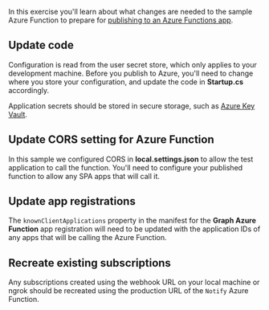 <!-- markdownlint-disable MD002 MD041 -->

In this exercise you'll learn about what changes are needed to the sample Azure Function to prepare for [publishing to an Azure Functions app](https://docs.microsoft.com/azure/azure-functions/functions-run-local#publish).

## Update code

Configuration is read from the user secret store, which only applies to your development machine. Before you publish to Azure, you'll need to change where you store your configuration, and update the code in **Startup.cs** accordingly.

Application secrets should be stored in secure storage, such as [Azure Key Vault](https://docs.microsoft.com/azure/key-vault/general/overview).

## Update CORS setting for Azure Function

In this sample we configured CORS in **local.settings.json** to allow the test application to call the function. You'll need to configure your published function to allow any SPA apps that will call it.

## Update app registrations

The  `knownClientApplications` property in the manifest for the **Graph Azure Function** app registration will need to be updated with the application IDs of any apps that will be calling the Azure Function.

## Recreate existing subscriptions

Any subscriptions created using the webhook URL on your local machine or ngrok should be recreated using the production URL of the `Notify` Azure Function.
